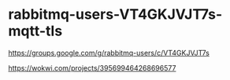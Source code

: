 # rabbitmq-users-VT4GKJVJT7s-mqtt-tls

https://groups.google.com/g/rabbitmq-users/c/VT4GKJVJT7s

https://wokwi.com/projects/395699464268696577
